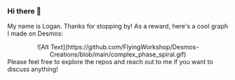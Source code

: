 ### Hi there 👋

My name is Logan. Thanks for stopping by! As a reward, here's a cool graph I made on Desmos:  
<center>![Alt Text](https://github.com/FlyingWorkshop/Desmos-Creations/blob/main/complex_phase_spiral.gif)</center> 
Please feel free to explore the repos and reach out to me if you want to discuss anything!
<!--
**FlyingWorkshop/FlyingWorkshop** is a ✨ _special_ ✨ repository because its `README.md` (this file) appears on your GitHub profile.

Here are some ideas to get you started:

- 🔭 I’m currently working on ...
- 🌱 I’m currently learning ...
- 👯 I’m looking to collaborate on ...
- 🤔 I’m looking for help with ...
- 💬 Ask me about ...
- 📫 How to reach me: ...
- 😄 Pronouns: ...
- ⚡ Fun fact: ...
-->
